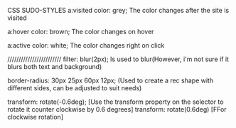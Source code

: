 CSS SUDO-STYLES
a:visited 
  color: grey; The color changes after the site is visited

a:hover 
  color: brown; The color changes on hover

a:active 
  color: white;  The color changes right on click

 ////////////////////////
 filter: blur(2px); Is used to blur(However, i'm not sure if it blurs both text and background)

 border-radius: 30px 25px 60px 12px; (Used to create a rec shape with different sides, can be adjusted to suit needs)

 transform: rotate(-0.6deg);  [Use the transform property on the selector to rotate it counter clockwise by 0.6 degrees]
 transform: rotate(0.6deg) [FFor clockwise rotation]



